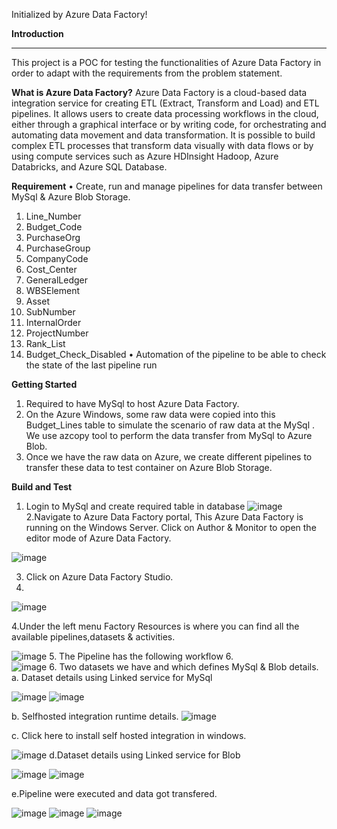 Initialized by Azure Data Factory!

**Introduction**
________________________________________
This project is a POC for testing the functionalities of Azure Data Factory in order to adapt with the requirements from the problem statement.

**What is Azure Data Factory?**
Azure Data Factory is a cloud-based data integration service for creating ETL (Extract, Transform and Load) and ETL pipelines. It allows users to create data processing workflows in the cloud, either through a graphical interface or by writing code, for orchestrating and automating data movement and data transformation. It is possible to build complex ETL processes that transform data visually with data flows or by using compute services such as Azure HDInsight Hadoop, Azure Databricks, and Azure SQL Database.

**Requirement**
• Create, run and manage pipelines for data transfer between MySql & Azure Blob Storage.
1.	Line_Number
2.	Budget_Code
3.	PurchaseOrg
4.	PurchaseGroup
5.	CompanyCode
6.	Cost_Center
7.	GeneralLedger
8.	WBSElement
9.	Asset
10.	SubNumber
11.	InternalOrder
12.	ProjectNumber
13.	Rank_List
14.	Budget_Check_Disabled
• Automation of the pipeline to be able to check the state of the last pipeline run

**Getting Started**
1.	Required to have  MySql to host Azure Data Factory.
2.	On the Azure Windows, some raw data were copied into this Budget_Lines table to simulate the scenario of raw data at the MySql . We use azcopy tool to perform the data transfer from MySql to Azure Blob.
3.	Once we have the raw data on Azure, we create different pipelines to transfer these data to test container on Azure Blob Storage.

**Build and Test**
1.	Login to MySql and create required table in database
![image](https://user-images.githubusercontent.com/94681830/143833431-33544836-8bef-4ef8-b682-0938c9d9eaf7.png)
2.Navigate to Azure Data Factory portal, This Azure Data Factory is running on the Windows Server. Click on Author & Monitor to open the editor mode of Azure Data Factory.

![image](https://user-images.githubusercontent.com/94681830/143833750-c1d66b4c-92b6-4b28-a07c-594b5074f41c.png)

3.	Click on Azure Data Factory Studio.
4.	
![image](https://user-images.githubusercontent.com/94681830/143834023-69c4e219-960d-4516-a3f5-6c67a9c3ee9f.png)

4.Under the left menu Factory Resources is where you can find all the available pipelines,datasets & activities.

![image](https://user-images.githubusercontent.com/94681830/143834448-e9698acb-56ca-4fc9-9d9a-c469b9298d02.png)
5.	The Pipeline has the following workflow
6.	
![image](https://user-images.githubusercontent.com/94681830/143834530-ae07274a-2a76-4dc2-a5c4-2953a0c81f1d.png)
6.	Two datasets we have and which defines  MySql & Blob details.
a.	Dataset details using Linked service for MySql

![image](https://user-images.githubusercontent.com/94681830/143834629-5e1b721a-1ee8-44f5-9fc0-77579fad543f.png)
![image](https://user-images.githubusercontent.com/94681830/143834808-c9f9a9b1-01c9-4043-ac70-ae98abc83683.png)

b.	Selfhosted integration runtime details.
![image](https://user-images.githubusercontent.com/94681830/143834902-a4723be9-177c-4ed8-9833-e6f417712387.png)

c.	Click here to install self hosted integration in windows.

![image](https://user-images.githubusercontent.com/94681830/143834989-7c7a3ec7-5656-4424-a9da-fd4cd5c2cb04.png)
d.Dataset details using Linked service for Blob

![image](https://user-images.githubusercontent.com/94681830/143835087-6dbcb27e-e562-4d08-a211-99ba8cf24857.png)
![image](https://user-images.githubusercontent.com/94681830/143835170-c0183986-3320-4993-9cb1-775f29cf3764.png)

e.Pipeline were executed and data got transfered.

![image](https://user-images.githubusercontent.com/94681830/143835387-78a930b6-8752-466b-b611-303105b333d0.png)
![image](https://user-images.githubusercontent.com/94681830/143835444-0bb2dbe0-3a6d-443a-8e7b-d9d43fe67075.png)
![image](https://user-images.githubusercontent.com/94681830/143835489-021d3c3e-0324-4575-8b3c-c7e4e44dc7b5.png)






